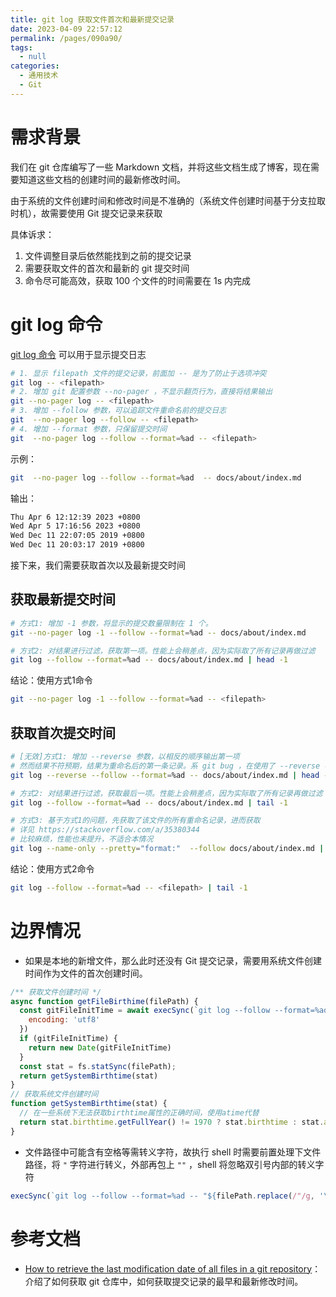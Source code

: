 ```yaml
---
title: git log 获取文件首次和最新提交记录
date: 2023-04-09 22:57:12
permalink: /pages/090a90/
tags: 
  - null
categories: 
  - 通用技术
  - Git
---
```

# 需求背景

我们在 git 仓库编写了一些 Markdown 文档，并将这些文档生成了博客，现在需要知道这些文档的创建时间的最新修改时间。

由于系统的文件创建时间和修改时间是不准确的（系统文件创建时间基于分支拉取时机），故需要使用 Git 提交记录来获取

具体诉求：
1. 文件调整目录后依然能找到之前的提交记录
2. 需要获取文件的首次和最新的 git 提交时间
3. 命令尽可能高效，获取 100 个文件的时间需要在 1s 内完成

<!-- more -->
# git log 命令

[git log 命令](https://git-scm.com/docs/git-log/zh_HANS-CN) 可以用于显示提交日志

```sh
# 1. 显示 filepath 文件的提交记录，前面加 -- 是为了防止于选项冲突
git log -- <filepath>
# 2. 增加 git 配置参数 --no-pager ，不显示翻页行为，直接将结果输出
git --no-pager log -- <filepath>
# 3. 增加 --follow 参数，可以追踪文件重命名前的提交日志
git  --no-pager log --follow -- <filepath>
# 4. 增加 --format 参数，只保留提交时间
git  --no-pager log --follow --format=%ad -- <filepath>
```

示例：
```sh
git  --no-pager log --follow --format=%ad  -- docs/about/index.md
```
输出：
```sh
Thu Apr 6 12:12:39 2023 +0800
Wed Apr 5 17:16:56 2023 +0800
Wed Dec 11 22:07:05 2019 +0800
Wed Dec 11 20:03:17 2019 +0800
```

接下来，我们需要获取首次以及最新提交时间

## 获取最新提交时间

```sh
# 方式1: 增加 -1 参数，将显示的提交数量限制在 1 个。
git --no-pager log -1 --follow --format=%ad -- docs/about/index.md

# 方式2: 对结果进行过滤，获取第一项。性能上会稍差点，因为实际取了所有记录再做过滤
git log --follow --format=%ad -- docs/about/index.md | head -1
```

结论：使用方式1命令
```sh
git --no-pager log -1 --follow --format=%ad -- <filepath>
```

## 获取首次提交时间

```sh
# [无效]方式1: 增加 --reverse 参数，以相反的顺序输出第一项
# 然而结果不符预期，结果为重命名后的第一条记录。系 git bug ，在使用了 --reverse 参数后，--follow 参数将失效，详见：https://www.spinics.net/lists/git/msg212266.html
git log --reverse --follow --format=%ad -- docs/about/index.md | head -1

# 方式2: 对结果进行过滤，获取最后一项。性能上会稍差点，因为实际取了所有记录再做过滤
git log --follow --format=%ad -- docs/about/index.md | tail -1

# 方式3: 基于方式1的问题，先获取了该文件的所有重命名记录，进而获取
# 详见 https://stackoverflow.com/a/35380344
# 比较麻烦，性能也未提升，不适合本情况
git log --name-only --pretty="format:"  --follow docs/about/index.md | sort -u | xargs git log --reverse --format=%ad -- | head -1
```

结论：使用方式2命令
```sh
git log --follow --format=%ad -- <filepath> | tail -1
```

# 边界情况
- 如果是本地的新增文件，那么此时还没有 Git 提交记录，需要用系统文件创建时间作为文件的首次创建时间。
```js
/** 获取文件创建时间 */
async function getFileBirthime(filePath) {
  const gitFileInitTime = await execSync(`git log --follow --format=%ad -- ${filePath} | tail -1`, {
    encoding: 'utf8'
  })
  if (gitFileInitTime) {
    return new Date(gitFileInitTime)
  }
  const stat = fs.statSync(filePath);
  return getSystemBirthtime(stat)
}
// 获取系统文件创建时间
function getSystemBirthtime(stat) {
  // 在一些系统下无法获取birthtime属性的正确时间，使用atime代替
  return stat.birthtime.getFullYear() != 1970 ? stat.birthtime : stat.atime
}
```
- 文件路径中可能含有空格等需转义字符，故执行 shell 时需要前置处理下文件路径，将 `"` 字符进行转义，外部再包上 `""` ，shell 将忽略双引号内部的转义字符
```js
execSync(`git log --follow --format=%ad -- "${filePath.replace(/"/g, '\\"')}" | tail -1`)
```
# 参考文档
- [How to retrieve the last modification date of all files in a git repository](https://serverfault.com/questions/401437/how-to-retrieve-the-last-modification-date-of-all-files-in-a-git-repository/401450#401450)：介绍了如何获取 git 仓库中，如何获取提交记录的最早和最新修改时间。
